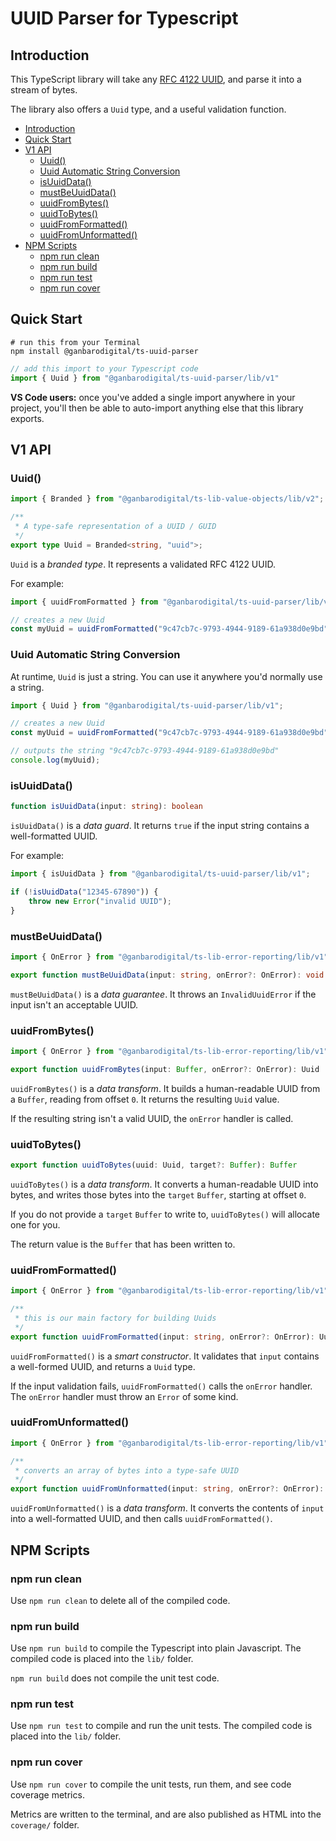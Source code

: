 # UUID Parser for Typescript

## Introduction

This TypeScript library will take any [RFC 4122 UUID](http://www.ietf.org/rfc/rfc4122.txt), and parse it into a stream of bytes.

The library also offers a `Uuid` type, and a useful validation function.

- [Introduction](#introduction)
- [Quick Start](#quick-start)
- [V1 API](#v1-api)
  - [Uuid()](#uuid)
  - [Uuid Automatic String Conversion](#uuid-automatic-string-conversion)
  - [isUuidData()](#isuuiddata)
  - [mustBeUuidData()](#mustbeuuiddata)
  - [uuidFromBytes()](#uuidfrombytes)
  - [uuidToBytes()](#uuidtobytes)
  - [uuidFromFormatted()](#uuidfromformatted)
  - [uuidFromUnformatted()](#uuidfromunformatted)
- [NPM Scripts](#npm-scripts)
  - [npm run clean](#npm-run-clean)
  - [npm run build](#npm-run-build)
  - [npm run test](#npm-run-test)
  - [npm run cover](#npm-run-cover)

## Quick Start

```
# run this from your Terminal
npm install @ganbarodigital/ts-uuid-parser
```

```typescript
// add this import to your Typescript code
import { Uuid } from "@ganbarodigital/ts-uuid-parser/lib/v1"
```

__VS Code users:__ once you've added a single import anywhere in your project, you'll then be able to auto-import anything else that this library exports.

## V1 API

### Uuid()

```typescript
import { Branded } from "@ganbarodigital/ts-lib-value-objects/lib/v2";

/**
 * A type-safe representation of a UUID / GUID
 */
export type Uuid = Branded<string, "uuid">;
```

`Uuid` is a _branded type_. It represents a validated RFC 4122 UUID.

For example:

```typescript
import { uuidFromFormatted } from "@ganbarodigital/ts-uuid-parser/lib/v1";

// creates a new Uuid
const myUuid = uuidFromFormatted("9c47cb7c-9793-4944-9189-61a938d0e9bd");
```

### Uuid Automatic String Conversion

At runtime, `Uuid` is just a string. You can use it anywhere you'd normally use a string.

```typescript
import { Uuid } from "@ganbarodigital/ts-uuid-parser/lib/v1";

// creates a new Uuid
const myUuid = uuidFromFormatted("9c47cb7c-9793-4944-9189-61a938d0e9bd");

// outputs the string "9c47cb7c-9793-4944-9189-61a938d0e9bd"
console.log(myUuid);
```

### isUuidData()

```typescript
function isUuidData(input: string): boolean
```

`isUuidData()` is a _data guard_. It returns `true` if the input string contains a well-formatted UUID.

For example:

```typescript
import { isUuidData } from "@ganbarodigital/ts-uuid-parser/lib/v1";

if (!isUuidData("12345-67890")) {
    throw new Error("invalid UUID");
}
```

### mustBeUuidData()

```typescript
import { OnError } from "@ganbarodigital/ts-lib-error-reporting/lib/v1";

export function mustBeUuidData(input: string, onError?: OnError): void
```

`mustBeUuidData()` is a _data guarantee_. It throws an `InvalidUuidError` if the input isn't an acceptable UUID.

### uuidFromBytes()

```typescript
import { OnError } from "@ganbarodigital/ts-lib-error-reporting/lib/v1";

export function uuidFromBytes(input: Buffer, onError?: OnError): Uuid
```

`uuidFromBytes()` is a _data transform_. It builds a human-readable UUID from a `Buffer`, reading from offset `0`. It returns the resulting `Uuid` value.

If the resulting string isn't a valid UUID, the `onError` handler is called.

### uuidToBytes()

```typescript
export function uuidToBytes(uuid: Uuid, target?: Buffer): Buffer
```

`uuidToBytes()` is a _data transform_. It converts a human-readable UUID into bytes, and writes those bytes into the `target` `Buffer`, starting at offset `0`.

If you do not provide a `target` `Buffer` to write to, `uuidToBytes()` will allocate one for you.

The return value is the `Buffer` that has been written to.

### uuidFromFormatted()

```typescript
import { OnError } from "@ganbarodigital/ts-lib-error-reporting/lib/v1";

/**
 * this is our main factory for building Uuids
 */
export function uuidFromFormatted(input: string, onError?: OnError): Uuid;
```

`uuidFromFormatted()` is a _smart constructor_. It validates that `input` contains a well-formed UUID, and returns a `Uuid` type.

If the input validation fails, `uuidFromFormatted()` calls the `onError` handler. The `onError` handler must throw an `Error` of some kind.

### uuidFromUnformatted()

```typescript
import { OnError } from "@ganbarodigital/ts-lib-error-reporting/lib/v1";

/**
 * converts an array of bytes into a type-safe UUID
 */
export function uuidFromUnformatted(input: string, onError?: OnError): Uuid;
```

`uuidFromUnformatted()` is a _data transform_. It converts the contents of `input` into a well-formatted UUID, and then calls `uuidFromFormatted()`.

## NPM Scripts

### npm run clean

Use `npm run clean` to delete all of the compiled code.

### npm run build

Use `npm run build` to compile the Typescript into plain Javascript. The compiled code is placed into the `lib/` folder.

`npm run build` does not compile the unit test code.

### npm run test

Use `npm run test` to compile and run the unit tests. The compiled code is placed into the `lib/` folder.

### npm run cover

Use `npm run cover` to compile the unit tests, run them, and see code coverage metrics.

Metrics are written to the terminal, and are also published as HTML into the `coverage/` folder.